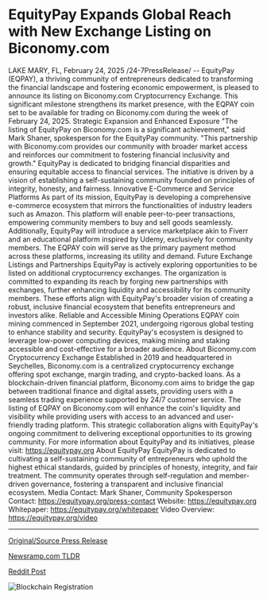 # EquityPay Expands Global Reach with New Exchange Listing on Biconomy.com

LAKE MARY, FL, February 24, 2025 /24-7PressRelease/ -- EquityPay (EQPAY), a thriving community of entrepreneurs dedicated to transforming the financial landscape and fostering economic empowerment, is pleased to announce its listing on Biconomy.com Cryptocurrency Exchange. This significant milestone strengthens its market presence, with the EQPAY coin set to be available for trading on Biconomy.com during the week of February 24, 2025.  Strategic Expansion and Enhanced Exposure "The listing of EquityPay on Biconomy.com is a significant achievement," said Mark Shaner, spokesperson for the EquityPay community. "This partnership with Biconomy.com provides our community with broader market access and reinforces our commitment to fostering financial inclusivity and growth."  EquityPay is dedicated to bridging financial disparities and ensuring equitable access to financial services. The initiative is driven by a vision of establishing a self-sustaining community founded on principles of integrity, honesty, and fairness.  Innovative E-Commerce and Service Platforms As part of its mission, EquityPay is developing a comprehensive e-commerce ecosystem that mirrors the functionalities of industry leaders such as Amazon. This platform will enable peer-to-peer transactions, empowering community members to buy and sell goods seamlessly. Additionally, EquityPay will introduce a service marketplace akin to Fiverr and an educational platform inspired by Udemy, exclusively for community members. The EQPAY coin will serve as the primary payment method across these platforms, increasing its utility and demand.  Future Exchange Listings and Partnerships EquityPay is actively exploring opportunities to be listed on additional cryptocurrency exchanges. The organization is committed to expanding its reach by forging new partnerships with exchanges, further enhancing liquidity and accessibility for its community members. These efforts align with EquityPay's broader vision of creating a robust, inclusive financial ecosystem that benefits entrepreneurs and investors alike.  Reliable and Accessible Mining Operations EQPAY coin mining commenced in September 2021, undergoing rigorous global testing to enhance stability and security. EquityPay's ecosystem is designed to leverage low-power computing devices, making mining and staking accessible and cost-effective for a broader audience.  About Biconomy.com Cryptocurrency Exchange Established in 2019 and headquartered in Seychelles, Biconomy.com is a centralized cryptocurrency exchange offering spot exchange, margin trading, and crypto-backed loans. As a blockchain-driven financial platform, Biconomy.com aims to bridge the gap between traditional finance and digital assets, providing users with a seamless trading experience supported by 24/7 customer service.  The listing of EQPAY on Biconomy.com will enhance the coin's liquidity and visibility while providing users with access to an advanced and user-friendly trading platform. This strategic collaboration aligns with EquityPay's ongoing commitment to delivering exceptional opportunities to its growing community.  For more information about EquityPay and its initiatives, please visit: https://equitypay.org  About EquityPay EquityPay is dedicated to cultivating a self-sustaining community of entrepreneurs who uphold the highest ethical standards, guided by principles of honesty, integrity, and fair treatment. The community operates through self-regulation and member-driven governance, fostering a transparent and inclusive financial ecosystem.  Media Contact: Mark Shaner, Community Spokesperson Contact: https://equitypay.org/press-contact Website: https://equitypay.org Whitepaper: https://equitypay.org/whitepaper Video Overview: https://equitypay.org/video 

---

[Original/Source Press Release](https://www.24-7pressrelease.com/press-release/519973/equitypay-expands-global-reach-with-new-exchange-listing-on-biconomycom)
                    

[Newsramp.com TLDR](https://newsramp.com/curated-news/equitypay-listed-on-biconomy-com-exchange-driving-financial-inclusivity-and-growth/16c70c9efd94ba622bbb4ad7f223449c) 

 



[Reddit Post](https://www.reddit.com/r/CryptoNewsInfo/comments/1iwx61g/equitypay_listed_on_biconomycom_exchange_driving/) 



![Blockchain Registration](https://cdn.newsramp.app/24-7PressRelease/qrcode/252/24/deepOtiq.webp)